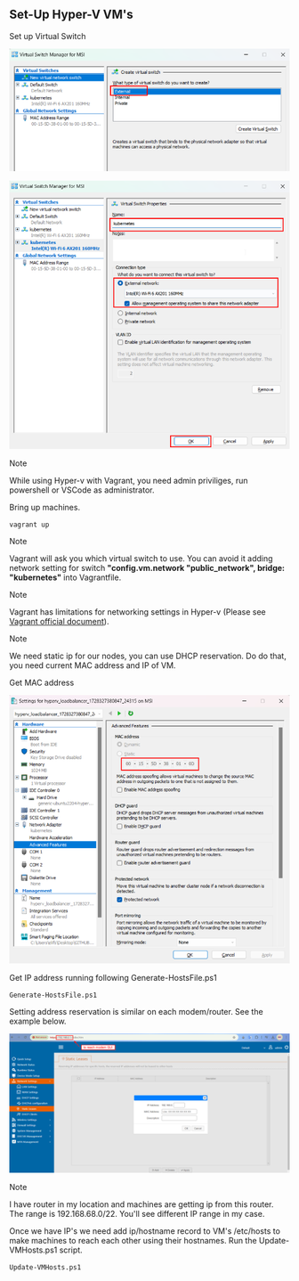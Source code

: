 ## Set-Up Hyper-V VM's

Set up Virtual Switch

![alt text](./images/image-vs-1.png)

![alt text](./images/image-vs-2.png)


> [!NOTE]
> While using Hyper-v with Vagrant, you need admin priviliges, run powershell or VSCode as administrator.

Bring up machines.

```
vagrant up 
```

> [!NOTE]
> Vagrant will ask you which virtual switch to use. You can avoid it adding network setting for switch **"config.vm.network "public_network", bridge: "kubernetes"** into Vagrantfile.

> [!NOTE]
> Vagrant has limitations for networking settings in Hyper-v (Please see [Vagrant official document](https://developer.hashicorp.com/vagrant/docs/providers/hyperv/limitations)). 

> [!NOTE]
> We need static ip for our nodes, you can use DHCP reservation. Do do that, you need current MAC address and IP of VM.  

Get MAC address

![alt text](./images/image-mac.png)

Get IP address running following Generate-HostsFile.ps1

```shell
Generate-HostsFile.ps1
```

Setting address reservation is similar on each modem/router. See the example below.

![alt text](./images/image-dhcp.png)

> [!NOTE]
> I have router in my location and machines are getting ip from this router. The range is 192.168.68.0/22. You'll see different IP range in my case.

Once we have IP's we need add ip/hostname record to VM's /etc/hosts to make machines to reach each other using their hostnames. Run the Update-VMHosts.ps1 script.

```shell
Update-VMHosts.ps1
```